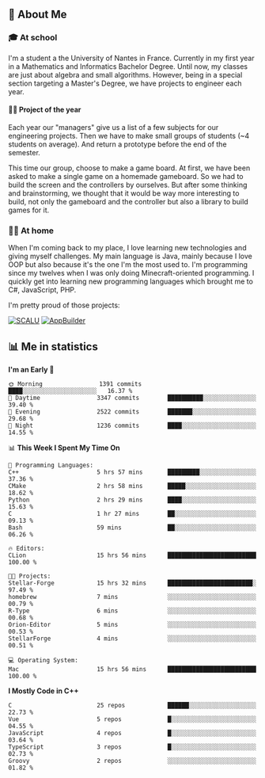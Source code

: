 ## 👀 About Me

### 🎓 At school

I'm a student a the University of Nantes in France. Currently in my first year in a Mathematics and Informatics Bachelor Degree. Until now, my classes are just about algebra and small algorithms. However, being in a special section targeting a Master's Degree, we have projects to engineer each year. 

#### 🔧🔬 Project of the year

Each year our "managers" give us a list of a few subjects for our engineering projects. Then we have to make small groups of students (~4 students on average). And return a prototype before the end of the semester.

This time our group, choose to make a game board. At first, we have been asked to make a single game on a homemade gameboard. So we had to build the screen and the controllers by ourselves. 
But after some thinking and brainstorming, we thought that it would be way more interesting to build, not only the gameboard and the controller but also a library to build games for it.

### 👨‍💻 At home

When I'm coming back to my place, I love learning new technologies and giving myself challenges. My main language is Java, mainly because I love OOP but also because it's the one I'm the most used to. I'm programming since my twelves when I was only doing Minecraft-oriented programming.  I quickly get into learning new programming languages which brought me to C#, JavaScript, PHP. 

I'm pretty proud of those projects:

[![SCALU](https://github-readme-stats.vercel.app/api/pin?username=renardfute&repo=SCALU)](https://github.com/renardfute/scalu)
[![AppBuilder](https://github-readme-stats.vercel.app/api/pin?username=pulsedev2&repo=AppBuilder)](https://github.com/pulsedev2/AppBuilder)

## 📊 Me in statistics
<!--START_SECTION:waka-->
**I'm an Early 🐤** 

```text
🌞 Morning                1391 commits        ████░░░░░░░░░░░░░░░░░░░░░   16.37 % 
🌆 Daytime                3347 commits        ██████████░░░░░░░░░░░░░░░   39.40 % 
🌃 Evening                2522 commits        ███████░░░░░░░░░░░░░░░░░░   29.68 % 
🌙 Night                  1236 commits        ████░░░░░░░░░░░░░░░░░░░░░   14.55 % 
```


📊 **This Week I Spent My Time On** 

```text
💬 Programming Languages: 
C++                      5 hrs 57 mins       █████████░░░░░░░░░░░░░░░░   37.36 % 
CMake                    2 hrs 58 mins       █████░░░░░░░░░░░░░░░░░░░░   18.62 % 
Python                   2 hrs 29 mins       ████░░░░░░░░░░░░░░░░░░░░░   15.63 % 
C                        1 hr 27 mins        ██░░░░░░░░░░░░░░░░░░░░░░░   09.13 % 
Bash                     59 mins             ██░░░░░░░░░░░░░░░░░░░░░░░   06.26 % 

🔥 Editors: 
CLion                    15 hrs 56 mins      █████████████████████████   100.00 % 

🐱‍💻 Projects: 
Stellar-Forge            15 hrs 32 mins      ████████████████████████░   97.49 % 
homebrew                 7 mins              ░░░░░░░░░░░░░░░░░░░░░░░░░   00.79 % 
R-Type                   6 mins              ░░░░░░░░░░░░░░░░░░░░░░░░░   00.68 % 
Orion-Editor             5 mins              ░░░░░░░░░░░░░░░░░░░░░░░░░   00.53 % 
StellarForge             4 mins              ░░░░░░░░░░░░░░░░░░░░░░░░░   00.51 % 

💻 Operating System: 
Mac                      15 hrs 56 mins      █████████████████████████   100.00 % 
```

**I Mostly Code in C++** 

```text
C                        25 repos            ██████░░░░░░░░░░░░░░░░░░░   22.73 % 
Vue                      5 repos             █░░░░░░░░░░░░░░░░░░░░░░░░   04.55 % 
JavaScript               4 repos             █░░░░░░░░░░░░░░░░░░░░░░░░   03.64 % 
TypeScript               3 repos             █░░░░░░░░░░░░░░░░░░░░░░░░   02.73 % 
Groovy                   2 repos             ░░░░░░░░░░░░░░░░░░░░░░░░░   01.82 % 
```




<!--END_SECTION:waka-->
